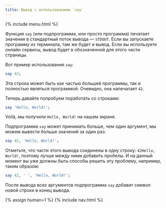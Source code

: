 ```yaml
---
title: Вывод с использованием `say`
---
```


{% include menu.html %}

Функция `say` (или подпрограмма, или просто программа) печатает значения в
стандартный поток вывода — `STDOUT`. Если вы запускаете программу из терминала,
там же будет и вывод. Если вы используете онлайн сервисы, вывод будет в
обозначенной для этого части страницы.

Вот пример использования `say`:

```raku
say 42;
```

Эта строка может быть как частью большей программы, так и полностью являться
программой. Очевидно, она напечатает `42`.

Теперь давайте попробуем поработать со строками:

```raku
say 'Hello, World!';
```

Voilà, мы получили `Hello, World!` на нашем экране.

Подпрограмма `say` может принимать больше, чем один аргумент, мы можем вывести
больше значений за один раз:

```raku
say 42, 'Hello, World!';
```

Отметьте, что части этого вывода соединены в одну строку: `42Hello, World!`,
поэтому лучше между ними добавить пробелы. И на данный момент вы уже должны быть
способы решить эту проблему, например, таким образом:

```raku
say 42, ' ', 'Hello, World!';
```

После вывода всех аргументов подпрограмма `say` добавит символ новой строки в
конец вывода.

{% assign human=1 %}
{% include nav.html %}
